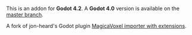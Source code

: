 This is an addon for **Godot 4.2**.  A **Godot 4.0** version is available on the [master branch](https://github.com/jon-heard/Godot-MagicaVoxel-Importer-with-Extensions).

A fork of jon-heard's Godot plugin [MagicaVoxel importer with extensions](https://github.com/jon-heard/Godot-MagicaVoxel-Importer-with-Extensions).
